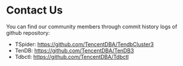 # Contact Us


You can find our community members through commit history logs of github repository:
   
+ TSpider: https://github.com/TencentDBA/TendbCluster3   
+ TenDB: https://github.com/TencentDBA/TenDB3   
+ Tdbctl: https://github.com/TencentDBA/Tdbctl